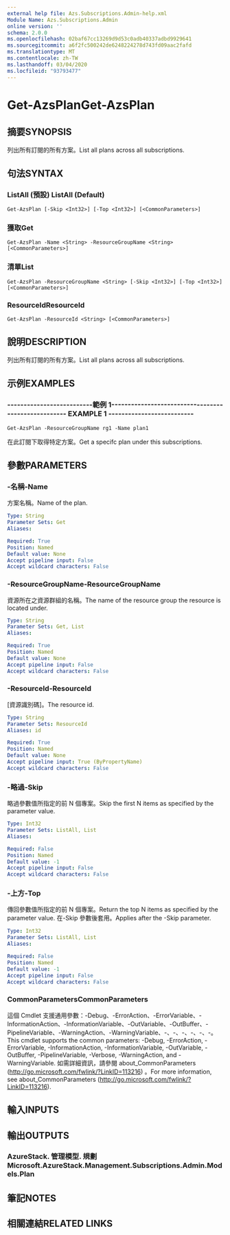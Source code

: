 ```yaml
---
external help file: Azs.Subscriptions.Admin-help.xml
Module Name: Azs.Subscriptions.Admin
online version: ''
schema: 2.0.0
ms.openlocfilehash: 02baf67cc13269d9d53c0adb40337adbd9929641
ms.sourcegitcommit: a6f2fc500242de6248224278d743fd09aac2fafd
ms.translationtype: MT
ms.contentlocale: zh-TW
ms.lasthandoff: 03/04/2020
ms.locfileid: "93793477"
---
```

# <span data-ttu-id="5889d-101">Get-AzsPlan</span><span class="sxs-lookup"><span data-stu-id="5889d-101">Get-AzsPlan</span></span>

## <span data-ttu-id="5889d-102">摘要</span><span class="sxs-lookup"><span data-stu-id="5889d-102">SYNOPSIS</span></span>
<span data-ttu-id="5889d-103">列出所有訂閱的所有方案。</span><span class="sxs-lookup"><span data-stu-id="5889d-103">List all plans across all subscriptions.</span></span>

## <span data-ttu-id="5889d-104">句法</span><span class="sxs-lookup"><span data-stu-id="5889d-104">SYNTAX</span></span>

### <span data-ttu-id="5889d-105">ListAll (預設) </span><span class="sxs-lookup"><span data-stu-id="5889d-105">ListAll (Default)</span></span>
```
Get-AzsPlan [-Skip <Int32>] [-Top <Int32>] [<CommonParameters>]
```

### <span data-ttu-id="5889d-106">獲取</span><span class="sxs-lookup"><span data-stu-id="5889d-106">Get</span></span>
```
Get-AzsPlan -Name <String> -ResourceGroupName <String> [<CommonParameters>]
```

### <span data-ttu-id="5889d-107">清單</span><span class="sxs-lookup"><span data-stu-id="5889d-107">List</span></span>
```
Get-AzsPlan -ResourceGroupName <String> [-Skip <Int32>] [-Top <Int32>] [<CommonParameters>]
```

### <span data-ttu-id="5889d-108">ResourceId</span><span class="sxs-lookup"><span data-stu-id="5889d-108">ResourceId</span></span>
```
Get-AzsPlan -ResourceId <String> [<CommonParameters>]
```

## <span data-ttu-id="5889d-109">說明</span><span class="sxs-lookup"><span data-stu-id="5889d-109">DESCRIPTION</span></span>
<span data-ttu-id="5889d-110">列出所有訂閱的所有方案。</span><span class="sxs-lookup"><span data-stu-id="5889d-110">List all plans across all subscriptions.</span></span>

## <span data-ttu-id="5889d-111">示例</span><span class="sxs-lookup"><span data-stu-id="5889d-111">EXAMPLES</span></span>

### <span data-ttu-id="5889d-112">--------------------------範例 1--------------------------</span><span class="sxs-lookup"><span data-stu-id="5889d-112">-------------------------- EXAMPLE 1 --------------------------</span></span>
```
Get-AzsPlan -ResourceGroupName rg1 -Name plan1
```

<span data-ttu-id="5889d-113">在此訂閱下取得特定方案。</span><span class="sxs-lookup"><span data-stu-id="5889d-113">Get a specifc plan under this subscriptions.</span></span>

## <span data-ttu-id="5889d-114">參數</span><span class="sxs-lookup"><span data-stu-id="5889d-114">PARAMETERS</span></span>

### <span data-ttu-id="5889d-115">-名稱</span><span class="sxs-lookup"><span data-stu-id="5889d-115">-Name</span></span>
<span data-ttu-id="5889d-116">方案名稱。</span><span class="sxs-lookup"><span data-stu-id="5889d-116">Name of the plan.</span></span>

```yaml
Type: String
Parameter Sets: Get
Aliases: 

Required: True
Position: Named
Default value: None
Accept pipeline input: False
Accept wildcard characters: False
```

### <span data-ttu-id="5889d-117">-ResourceGroupName</span><span class="sxs-lookup"><span data-stu-id="5889d-117">-ResourceGroupName</span></span>
<span data-ttu-id="5889d-118">資源所在之資源群組的名稱。</span><span class="sxs-lookup"><span data-stu-id="5889d-118">The name of the resource group the resource is located under.</span></span>

```yaml
Type: String
Parameter Sets: Get, List
Aliases: 

Required: True
Position: Named
Default value: None
Accept pipeline input: False
Accept wildcard characters: False
```

### <span data-ttu-id="5889d-119">-ResourceId</span><span class="sxs-lookup"><span data-stu-id="5889d-119">-ResourceId</span></span>
<span data-ttu-id="5889d-120">[資源識別碼]。</span><span class="sxs-lookup"><span data-stu-id="5889d-120">The resource id.</span></span>

```yaml
Type: String
Parameter Sets: ResourceId
Aliases: id

Required: True
Position: Named
Default value: None
Accept pipeline input: True (ByPropertyName)
Accept wildcard characters: False
```

### <span data-ttu-id="5889d-121">-略過</span><span class="sxs-lookup"><span data-stu-id="5889d-121">-Skip</span></span>
<span data-ttu-id="5889d-122">略過參數值所指定的前 N 個專案。</span><span class="sxs-lookup"><span data-stu-id="5889d-122">Skip the first N items as specified by the parameter value.</span></span>

```yaml
Type: Int32
Parameter Sets: ListAll, List
Aliases: 

Required: False
Position: Named
Default value: -1
Accept pipeline input: False
Accept wildcard characters: False
```

### <span data-ttu-id="5889d-123">-上方</span><span class="sxs-lookup"><span data-stu-id="5889d-123">-Top</span></span>
<span data-ttu-id="5889d-124">傳回參數值所指定的前 N 個專案。</span><span class="sxs-lookup"><span data-stu-id="5889d-124">Return the top N items as specified by the parameter value.</span></span>
<span data-ttu-id="5889d-125">在-Skip 參數後套用。</span><span class="sxs-lookup"><span data-stu-id="5889d-125">Applies after the -Skip parameter.</span></span>

```yaml
Type: Int32
Parameter Sets: ListAll, List
Aliases: 

Required: False
Position: Named
Default value: -1
Accept pipeline input: False
Accept wildcard characters: False
```

### <span data-ttu-id="5889d-126">CommonParameters</span><span class="sxs-lookup"><span data-stu-id="5889d-126">CommonParameters</span></span>
<span data-ttu-id="5889d-127">這個 Cmdlet 支援通用參數：-Debug、-ErrorAction、-ErrorVariable、-InformationAction、-InformationVariable、-OutVariable、-OutBuffer、-PipelineVariable、-WarningAction、-WarningVariable、-、-、-、-、-、-。</span><span class="sxs-lookup"><span data-stu-id="5889d-127">This cmdlet supports the common parameters: -Debug, -ErrorAction, -ErrorVariable, -InformationAction, -InformationVariable, -OutVariable, -OutBuffer, -PipelineVariable, -Verbose, -WarningAction, and -WarningVariable.</span></span> <span data-ttu-id="5889d-128">如需詳細資訊，請參閱 about_CommonParameters (http://go.microsoft.com/fwlink/?LinkID=113216) 。</span><span class="sxs-lookup"><span data-stu-id="5889d-128">For more information, see about_CommonParameters (http://go.microsoft.com/fwlink/?LinkID=113216).</span></span>

## <span data-ttu-id="5889d-129">輸入</span><span class="sxs-lookup"><span data-stu-id="5889d-129">INPUTS</span></span>

## <span data-ttu-id="5889d-130">輸出</span><span class="sxs-lookup"><span data-stu-id="5889d-130">OUTPUTS</span></span>

### <span data-ttu-id="5889d-131">AzureStack. 管理模型. 規劃</span><span class="sxs-lookup"><span data-stu-id="5889d-131">Microsoft.AzureStack.Management.Subscriptions.Admin.Models.Plan</span></span>

## <span data-ttu-id="5889d-132">筆記</span><span class="sxs-lookup"><span data-stu-id="5889d-132">NOTES</span></span>

## <span data-ttu-id="5889d-133">相關連結</span><span class="sxs-lookup"><span data-stu-id="5889d-133">RELATED LINKS</span></span>

